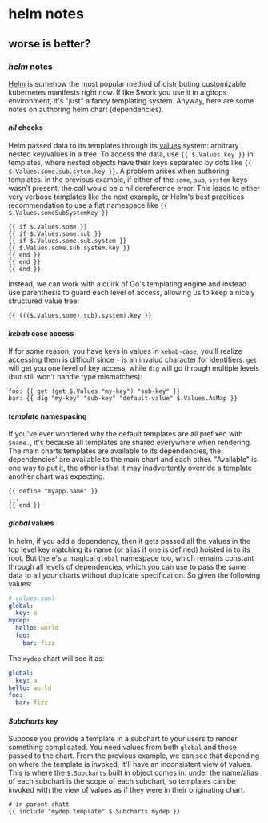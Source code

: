# helm notes

## worse is better?

### _helm_ notes

[Helm](https://helm.sh/) is somehow the most popular method
of distributing customizable kubernetes manifests right now.
If like $work you use it in a gitops environment,
it's "just" a fancy templating system.
Anyway, here are some notes on authoring helm chart (dependencies).

#### _nil_ checks

Helm passed data to its templates through its [values](https://helm.sh/docs/chart_best_practices/values/) system:
arbitrary nested key/values in a tree.
To access the data,
use `{{ $.Values.key }}` in templates,
where nested objects have their keys separated by dots like `{{ $.Values.some.sub.sytem.key }}`.
A problem arises when authoring templates:
in the previous example, if either of the `some`, `sub`, `system` keys wasn't present,
the call would be a nil dereference error.
This leads to either very verbose templates like the next example,
or Helm's best pracitices recommendation to use a flat namespace
like `{{ $.Values.someSubSystemKey }}`

```
{{ if $.Values.some }}
{{ if $.Values.some.sub }}
{{ if $.Values.some.sub.system }}
{{ $.Values.some.sub.system.key }}
{{ end }}
{{ end }}
{{ end }}
```

Instead, we can work with a quirk of Go's templating engine
and instead use parenthesis to guard each level of access,
allowing us to keep a nicely structured value tree:

```
{{ ((($.Values.some).sub).system).key }}
```

#### _kebab_ case access

If for some reason,
you have keys in values in `kebab-case`,
you'll realize accessing them is difficult since `-` is an invalud character for identifiers.
`get` will get you one level of key access,
while `dig` will go through multiple levels
(but still won't handle type mismatches):

```
foo: {{ get (get $.Values "my-key") "sub-key" }}
bar: {{ dig "my-key" "sub-key" "default-value" $.Values.AsMap }}
```

#### _template_ namespacing

If you've ever wondered why the default templates are all prefixed with `$name.`,
it's because all templates are shared everywhere when rendering.
The main charts templates are available to its dependencies,
the dependencies' are available to the main chart and each other.
"Available" is one way to put it,
the other is that it may inadvertently override a template another chart was expecting.

```
{{ define "myapp.name" }}
...
{{ end }}
```

#### _global_ values

In helm, if you add a dependency,
then it gets passed all the values in the top level key matching its name
(or alias if one is defined)
hoisted in to its root.
But there's a magical `global` namespace too,
which remains constant through all levels of dependencies,
which you can use to pass the same data to all your charts without duplicate specification.
So given the following values:

```yaml
# values.yaml
global:
  key: a
mydep:
  hello: world
  foo:
    bar: fizz
```

The `mydep` chart will see it as:

```yaml
global:
  key: a
hello: world
foo:
  bar: fizz
```

#### _Subcharts_ key

Suppose you provide a template in a subchart to your users to render something complicated.
You need values from both `global` and those passed to the chart.
From the previous example,
we can see that depending on where the template is invoked,
it'll have an inconsistent view of values.
This is where the `$.Subcharts` built in object comes in:
under the name/alias of each subchart is the scope of each subchart,
so templates can be invoked with the view of values as if they were in their originating chart.

```
# in parent chatt
{{ include "mydep.template" $.Subcharts.mydep }}
```
